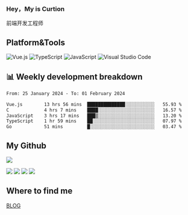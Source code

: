 ### Hey，My is Curtion
前端开发工程师
## Platform&Tools

![Vue.js](https://img.shields.io/badge/-Vue.js-4FC08D?style=flat-square&logo=Vue.js&logoColor=white)
![TypeScript](https://img.shields.io/badge/-TypeScript-007ACC?style=flat-square&logo=typescript&logoColor=white)
![JavaScript](https://img.shields.io/badge/-JavaScript-F7DF1E?style=flat-square&logo=javascript&logoColor=black)
![Visual Studio Code](https://img.shields.io/badge/-VSCode-007ACC?style=flat-square&logo=Visual-Studio-Code&logoColor=white)

## 📊 Weekly development breakdown

<!--START_SECTION:waka-->

```txt
From: 25 January 2024 - To: 01 February 2024

Vue.js        13 hrs 56 mins  ██████████████░░░░░░░░░░░   55.93 %
C             4 hrs 7 mins    ████░░░░░░░░░░░░░░░░░░░░░   16.57 %
JavaScript    3 hrs 17 mins   ███▒░░░░░░░░░░░░░░░░░░░░░   13.20 %
TypeScript    1 hr 59 mins    ██░░░░░░░░░░░░░░░░░░░░░░░   07.97 %
Go            51 mins         █░░░░░░░░░░░░░░░░░░░░░░░░   03.47 %
```

<!--END_SECTION:waka-->

## My Github

![](http://github-profile-summary-cards.vercel.app/api/cards/profile-details?username=curtion&theme=nord_bright)

![](http://github-profile-summary-cards.vercel.app/api/cards/stats?username=curtion&theme=nord_bright)
![](http://github-profile-summary-cards.vercel.app/api/cards/productive-time?username=curtion&theme=nord_bright&utcOffset=8)
![](http://github-profile-summary-cards.vercel.app/api/cards/repos-per-language?username=curtion&theme=nord_bright)
![](http://github-profile-summary-cards.vercel.app/api/cards/most-commit-language?username=curtion&theme=nord_bright)

## Where to find me

[BLOG](https://blog.3gxk.net)
